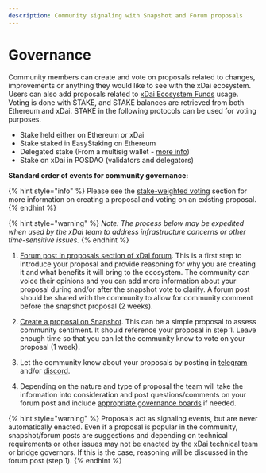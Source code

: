 ```yaml
---
description: Community signaling with Snapshot and Forum proposals
---
```


# Governance

Community members can create and vote on proposals related to changes, improvements or anything they would like to see with the xDai ecosystem. Users can also add proposals related to [xDai Ecosystem Funds](../about-xdai/roadmap/ecosystem-fund-roadmap.md) usage.  Voting is done with STAKE, and STAKE balances are retrieved from both Ethereum and xDai. STAKE in the following protocols can be used for voting purposes.

* Stake held either on Ethereum or xDai
* Stake staked in EasyStaking on Ethereum
* Delegated stake \(From a multisig wallet - [more info](../for-stakers/stake-token/stake-weighted-voting/delegate-stake-voting-weight-with-gnosis-safe.md)\)
* Stake on xDai in POSDAO \(validators and delegators\)

**Standard order of events for community governance:**

{% hint style="info" %}
Please see the [stake-weighted voting](../for-stakers/stake-token/stake-weighted-voting/) section for more information on creating a proposal and voting on an existing proposal. 
{% endhint %}

{% hint style="warning" %}
_Note: The process below may be expedited when used by the xDai team to address infrastructure concerns or other time-sensitive issues._
{% endhint %}

1. [Forum post in proposals section of xDai forum](https://forum.poa.network/c/xdai-chain/xdai-proposals/43). This is a first step to introduce your proposal and provide reasoning for why you are creating it and what benefits it will bring to the ecosystem. The community can voice their opinions and you can add more information about your proposal during and/or after the snapshot vote to clarify. A forum post should be shared with the community to allow for community comment before the snapshot proposal \(2 weeks\). 
2. [Create a proposal on Snapshot](https://snapshot.org/#/xdaistake.eth). This can be a simple proposal to assess community sentiment. It should reference your proposal in step 1. Leave enough time so that you can let the community know to vote on your proposal \(1 week\).

3. Let the community know about your proposals by posting in [telegram](https://t.me/xdaistable) and/or [discord](https://discord.gg/mPJ9zkq). 
4. Depending on the nature and type of proposal the team will take the information into consideration and post questions/comments on your forum post and include [appropriate governance boards](../about-xdai/faqs/bridges-xdai-bridge-and-omnibridge.md#what-is-the-bridge-governance-board) if needed. 

{% hint style="warning" %}
Proposals act as signaling events, but are never automatically enacted. Even if a proposal is popular in the community, snapshot/forum posts are suggestions and depending on technical requirements or other issues may not be enacted by the xDai technical team or bridge governors. If this is the case, reasoning will be discussed in the forum post \(step 1\).
{% endhint %}

